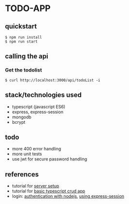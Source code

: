 # TODO-APP

## quickstart

```
$ npm run install
$ npm run start
```

## calling the api

### Get the todolist

```
$ curl http://localhost:3000/api/todoList -i
```

## stack/technologies used

- typescript (javascript ES6)
- express, express-session
- mongodb
- bcrypt

## todo

- more 400 error handling
- more unit tests
- use jwt for secure password handling

## references

- tutorial for [server setup](https://www.digitalocean.com/community/tutorials/setting-up-a-node-project-with-typescript)
- tutorial for [basic typescript crud app](https://auth0.com/blog/node-js-and-typescript-tutorial-build-a-crud-api/)
- login: [authentication with nodejs](https://medium.com/@rahulrulz680/nodejs-typescript-authentication-and-authorization-10728722ba6b), [using express-session](https://www.section.io/engineering-education/session-management-in-nodejs-using-expressjs-and-express-session/)
